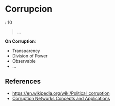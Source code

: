 # Corrupcion

: 10

> …
> 

**On Corruption**:

- Transparency
- Division of Power
- Observable
- …

## References

- https://en.wikipedia.org/wiki/Political_corruption
- [Corruption Networks Concepts and Applications](https://link.springer.com/book/10.1007/978-3-030-81484-7)